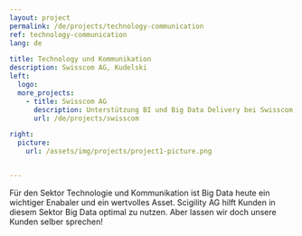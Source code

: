 ```yaml
---
layout: project
permalink: /de/projects/technology-communication
ref: technology-communication
lang: de

title: Technology und Kommunikation
description: Swisscom AG, Kudelski
left:
  logo:
  more_projects:
    - title: Swisscom AG
      description: Unterstützung BI und Big Data Delivery bei Swisscom
      url: /de/projects/swisscom

right:
  picture:
    url: /assets/img/projects/project1-picture.png


---
```


Für den Sektor Technologie und Kommunikation ist Big Data heute ein wichtiger Enabaler und ein wertvolles Asset. Scigility AG hilft Kunden in diesem Sektor Big Data optimal zu nutzen. Aber lassen wir doch unsere Kunden selber sprechen!
